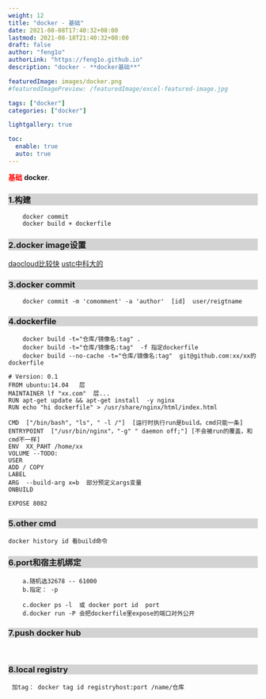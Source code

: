 ```yaml
---
weight: 12 
title: "docker - 基础"
date: 2021-08-08T17:40:32+08:00
lastmod: 2021-08-18T21:40:32+08:00
draft: false
author: "feng1o"
authorLink: "https://feng1o.github.io"
description: "docker - **docker基础**"

featuredImage: images/docker.png
#featuredImagePreview: /featuredImage/excel-featured-image.jpg

tags: ["docker"]
categories: ["docker"]

lightgallery: true 

toc:
  enable: true
  auto: true 
---
```


<a style="color:red;"> <strong>基础</strong> </a>**docker**.
<!--more-->

<!-- 注释,此处是style -->
<style>
pre {
    white-space: pre-wrap;
    word-wrap: break-word;
    align: left;
}

h3,h1 {
background : lightgray;
}

h3:hover {
color : red;
}
</style>


### 1.构建
```
    docker commit
    docker build + dockerfile
```

### 2.docker image设置

[daocloud比较快](https://www.daocloud.io/mirror)
[ustc中科大的](http://mirrors.ustc.edu.cn/help/dockerhub.html?highlight=docker#id3)

### 3.docker commit
```
    docker commit -m 'comomment' -a 'author'  [id]  user/reigtname
```

### 4.dockerfile
```
    docker build -t="仓库/镜像名:tag" . 
    docker build -t="仓库/镜像名:tag"  -f 指定dockerfile
    docker build --no-cache -t="仓库/镜像名:tag"  git@github.com:xx/xx的dockerfile
```

```
# Version: 0.1
FROM ubuntu:14.04   层
MAINTAINER lf "xx.com"  层...
RUN apt-get update && apt-get install  -y nginx 
RUN echo "hi dockerfile" > /usr/share/nginx/html/index.html

CMD  ["/bin/bash", "ls", " -l /"]  [运行时执行run是build。cmd只能一条]
ENTRYPOINT  ["/usr/bin/nginx"，"-g" " daemon off;"] [不会被run的覆盖，和cmd不一样]
ENV  XX_PAHT /home/xx
VOLUME --TODO:
USER
ADD / COPY 
LABEL
ARG  --build-arg x=b  部分预定义args变量
ONBUILD

EXPOSE 8082

```

### 5.other cmd
```
docker history id 看build命令
```

### 6.port和宿主机绑定
```
    a.随机选32678 -- 61000
    b.指定： -p

    c.docker ps -l  或 docker port id  port
    d.docker run -P 会把dockerfile里expose的端口对外公开
```

### 7.push docker hub
```
    
```

### 8.local registry
```
 加tag： docker tag id registryhost:port /name/仓库
```
